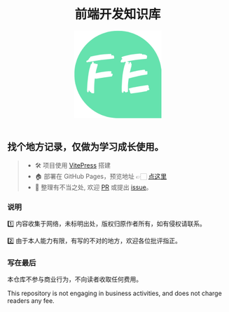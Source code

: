 <h1 align="center">前端开发知识库</h1>

<div align="center">
    <img src="./docs/public/fe-icon.png" width="200px">
</div>
<br />

## 找个地方记录，仅做为学习成长使用。

> - 🛠 项目使用 [VitePress](https://vitepress.vuejs.org/) 搭建
> - 🏠 部署在 GitHub Pages，预览地址 👉🏻 [点这里](https://imleeou.github.io/FE-Knowledge/)
> - 📮 整理有不当之处, 欢迎 [PR](https://github.com/imleeou/FE-Knowledge/pulls) 或提出 [issue](https://github.com/imleeou/FE-Knowledge/issues)。



### 说明

1️⃣ 内容收集于网络，未标明出处，版权归原作者所有，如有侵权请联系。
  
2️⃣ 由于本人能力有限，有写的不对的地方，欢迎各位批评指正。

### 写在最后

本仓库不参与商业行为，不向读者收取任何费用。

This repository is not engaging in business activities, and does not charge readers any fee.